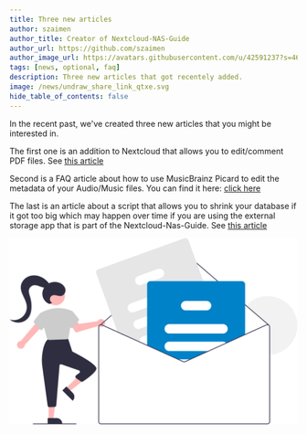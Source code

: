 ```yaml
---
title: Three new articles
author: szaimen
author_title: Creator of Nextcloud-NAS-Guide
author_url: https://github.com/szaimen
author_image_url: https://avatars.githubusercontent.com/u/42591237?s=460&v=4
tags: [news, optional, faq]
description: Three new articles that got recentely added.
image: /news/undraw_share_link_qtxe.svg
hide_table_of_contents: false
---
```


In the recent past, we've created three new articles that you might be interested in.

The first one is an addition to Nextcloud that allows you to edit/comment PDF files. See [this article](../docs/pdfannotate)

Second is a FAQ article about how to use MusicBrainz Picard to edit the metadata of your Audio/Music files. You can find it here: [click here](../docs/picard)

The last is an article about a script that allows you to shrink your database if it got too big which may happen over time if you are using the external storage app that is part of the Nextcloud-Nas-Guide. See [this article](../docs/database-shrinking)

![3 new articles](/news/undraw_newsletter_re_wrob.svg)

<!--The following comment will skip the article in the News overview.-->
<!--truncate-->
